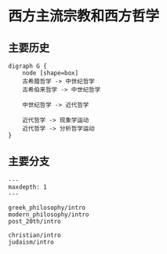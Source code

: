 # 西方主流宗教和西方哲学


## 主要历史

```{graphviz}
digraph G {
    node [shape=box]
    古希腊哲学 -> 中世纪哲学
    古希伯来哲学 -> 中世纪哲学

    中世纪哲学 -> 近代哲学

    近代哲学 -> 现象学运动
    近代哲学 -> 分析哲学运动
}
```


## 主要分支

```{toctree}
---
maxdepth: 1
---

greek_philosophy/intro
modern_philosophy/intro
post_20th/intro

christian/intro
judaism/intro
```